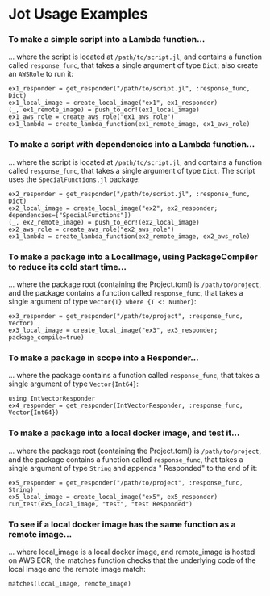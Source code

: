 # Jot Usage Examples

### To make a simple script into a Lambda function...
... where the script is located at `/path/to/script.jl`, and contains a function called `response_func`, that takes a single argument of type `Dict`; also create an `AWSRole` to run it:
```
ex1_responder = get_responder("/path/to/script.jl", :response_func, Dict)
ex1_local_image = create_local_image("ex1", ex1_responder)
(_, ex1_remote_image) = push_to_ecr!(ex1_local_image)
ex1_aws_role = create_aws_role("ex1_aws_role")
ex1_lambda = create_lambda_function(ex1_remote_image, ex1_aws_role)
```

### To make a script with dependencies into a Lambda function...
... where the script is located at `/path/to/script.jl`, and contains a function called `response_func`, that takes a single argument of type `Dict`. The script uses the `SpecialFunctions.jl` package:
```
ex2_responder = get_responder("/path/to/script.jl", :response_func, Dict)
ex2_local_image = create_local_image("ex2", ex2_responder; dependencies=["SpecialFunctions"])
(_, ex2_remote_image) = push_to_ecr!(ex2_local_image)
ex2_aws_role = create_aws_role("ex2_aws_role")
ex1_lambda = create_lambda_function(ex2_remote_image, ex2_aws_role)
```

### To make a package into a LocalImage, using PackageCompiler to reduce its cold start time...
... where the package root (containing the Project.toml) is `/path/to/project`, and the package contains a function called `response_func`, that takes a single argument of type `Vector{T} where {T <: Number}`:
```
ex3_responder = get_responder("/path/to/project", :response_func, Vector)
ex3_local_image = create_local_image("ex3", ex3_responder; package_compile=true)
```

### To make a package in scope into a Responder...
... where the package contains a function called `response_func`, that takes a single argument of type `Vector{Int64}`:
```
using IntVectorResponder
ex4_responder = get_responder(IntVectorResponder, :response_func, Vector{Int64})
```

### To make a package into a local docker image, and test it...
... where the package root (containing the Project.toml) is `/path/to/project`, and the package contains a function called `response_func`, that takes a single argument of type `String` and appends " Responded" to the end of it:
```
ex5_responder = get_responder("/path/to/project", :response_func, String)
ex5_local_image = create_local_image("ex5", ex5_responder)
run_test(ex5_local_image, "test", "test Responded")
```

### To see if a local docker image has the same function as a remote image...
... where local_image is a local docker image, and remote_image is hosted on AWS ECR; the matches function checks that the underlying code of the local image and the remote image match:
```
matches(local_image, remote_image)
```

